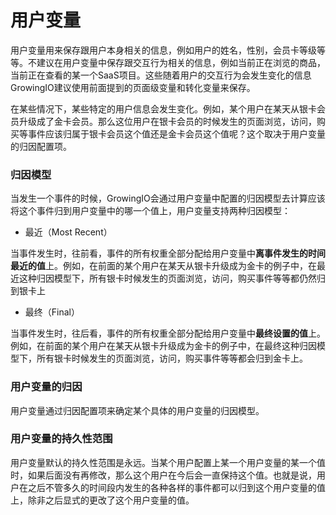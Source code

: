 # 用户变量

用户变量用来保存跟用户本身相关的信息，例如用户的姓名，性别，会员卡等级等等。不建议在用户变量中保存跟交互行为相关的信息，例如当前正在浏览的商品，当前正在查看的某一个SaaS项目。这些随着用户的交互行为会发生变化的信息GrowingIO建议使用前面提到的页面级变量和转化变量来保存。

在某些情况下，某些特定的用户信息会发生变化。例如，某个用户在某天从银卡会员升级成了金卡会员。那么这位用户在银卡会员的时候发生的页面浏览，访问，购买等事件应该归属于银卡会员这个值还是金卡会员这个值呢？这个取决于用户变量的归因配置项。

### 归因模型

当发生一个事件的时候，GrowingIO会通过用户变量中配置的归因模型去计算应该将这个事件归到用户变量中的哪一个值上，用户变量支持两种归因模型：

* 最近（Most Recent）

当事件发生时，往前看，事件的所有权重全部分配给用户变量中**离事件发生的时间最近的值**上。例如，在前面的某个用户在某天从银卡升级成为金卡的例子中，在最近这种归因模型下，所有银卡时候发生的页面浏览，访问，购买事件等等都仍然归到银卡上

* 最终（Final）

当事件发生时，往后看，事件的所有权重全部分配给用户变量中**最终设置的值**上。例如，在前面的某个用户在某天从银卡升级成为金卡的例子中，在最终这种归因模型下，所有银卡时候发生的页面浏览，访问，购买事件等等都会归到金卡上。

### **用户变量的归因**

用户变量通过归因配置项来确定某个具体的用户变量的归因模型。

### **用户变量的持久性范围**

用户变量默认的持久性范围是永远。当某个用户配置上某一个用户变量的某一个值时，如果后面没有再修改，那么这个用户在今后会一直保持这个值。也就是说，用户在之后不管多久的时间段内发生的各种各样的事件都可以归到这个用户变量的值上，除非之后显式的更改了这个用户变量的值。

